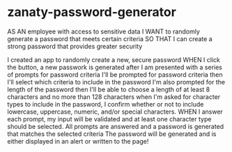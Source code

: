 # zanaty-password-generator
AS AN employee with access to sensitive data
I WANT to randomly generate a password that meets certain criteria
SO THAT I can create a strong password that provides greater security

I created an app to randomly create a new, secure password
WHEN I click the button, a new passwork is generated after I am presented with a series of prompts for password criteria
I'll be prompted for password criteria then I'll select which criteria to include in the password
I'm also prompted for the length of the password then I'll be able to choose a length of at least 8 characters and no more than 128 characters
when I'm asked for character types to include in the password, I confirm whether or not to include lowercase, uppercase, numeric, and/or special characters.
WHEN I answer each prompt, my input will be validated and at least one character type should be selected.
All prompts are answered and a password is generated that matches the selected criteria
The password will be generated and is either displayed in an alert or written to the page!